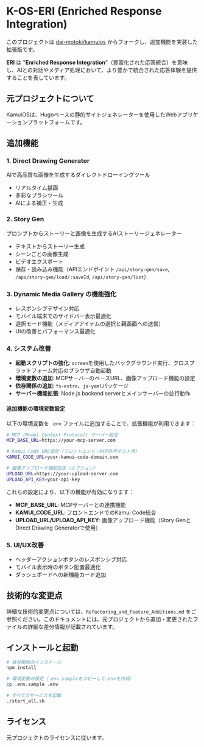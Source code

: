 # K-OS-ERI (Enriched Response Integration)

このプロジェクトは [dai-motoki/kamuios](https://github.com/dai-motoki/kamuios) からフォークし、追加機能を実装した拡張版です。

**ERI** は "**Enriched Response Integration**"（豊富化された応答統合）を意味し、AIとの対話やメディア処理において、より豊かで統合された応答体験を提供することを表しています。

## 元プロジェクトについて

KamuiOSは、Hugoベースの静的サイトジェネレーターを使用したWebアプリケーションプラットフォームです。

## 追加機能

### 1. Direct Drawing Generator
AIで高品質な画像を生成するダイレクトドローイングツール
- リアルタイム描画
- 多彩なブラシツール
- AIによる補正・生成

### 2. Story Gen
プロンプトからストーリーと画像を生成するAIストーリージェネレーター
- テキストからストーリー生成
- シーンごとの画像生成
- ビデオエクスポート
- 保存・読み込み機能（APIエンドポイント `/api/story-gen/save`, `/api/story-gen/load/:saveId`, `/api/story-gen/list`）

### 3. Dynamic Media Gallery の機能強化
- レスポンシブデザイン対応
- モバイル端末でのサイドバー表示最適化
- 選択モード機能（メディアアイテムの選択と親画面への送信）
- UIの改善とパフォーマンス最適化

### 4. システム改善
- **起動スクリプトの強化**: `screen`を使用したバックグラウンド実行、クロスプラットフォーム対応のブラウザ自動起動
- **環境変数の追加**: MCPサーバーのベースURL、画像アップロード機能の設定
- **依存関係の追加**: `fs-extra`、`js-yaml`パッケージ
- **サーバー機能拡張**: Node.js backend serverとメインサーバーの並行動作

#### 追加機能の環境変数設定

以下の環境変数を `.env` ファイルに追加することで、拡張機能が利用できます：

```bash
# MCP (Model Context Protocol) サーバー設定
MCP_BASE_URL=https://your-mcp-server.com

# Kamui Code URL設定（フロントエンド・MCP許可ホスト用）
KAMUI_CODE_URL=your-kamui-code-domain.com

# 画像アップロード機能設定（オプション）
UPLOAD_URL=https://your-upload-server.com
UPLOAD_API_KEY=your-api-key
```

これらの設定により、以下の機能が有効になります：
- **MCP_BASE_URL**: MCPサーバーとの連携機能
- **KAMUI_CODE_URL**: フロントエンドでのKamui Code統合
- **UPLOAD_URL/UPLOAD_API_KEY**: 画像アップロード機能（Story GenとDirect Drawing Generatorで使用）

### 5. UI/UX改善
- ヘッダーアクションボタンのレスポンシブ対応
- モバイル表示時のボタン配置最適化
- ダッシュボードへの新機能カード追加

## 技術的な変更点

詳細な技術的変更点については、`Refactoring_and_Feature_Additions.md` をご参照ください。このドキュメントには、元プロジェクトから追加・変更されたファイルの詳細な差分情報が記載されています。

## インストールと起動

```bash
# 依存関係のインストール
npm install

# 環境変数の設定（.env.sampleをコピーして.envを作成）
cp .env.sample .env

# すべてのサービスを起動
./start_all.sh
```

## ライセンス

元プロジェクトのライセンスに従います。